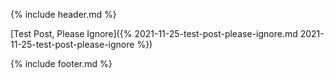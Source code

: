 {% include header.md %}

[Test Post, Please Ignore]({% 2021-11-25-test-post-please-ignore.md 2021-11-25-test-post-please-ignore %})

{% include footer.md %}